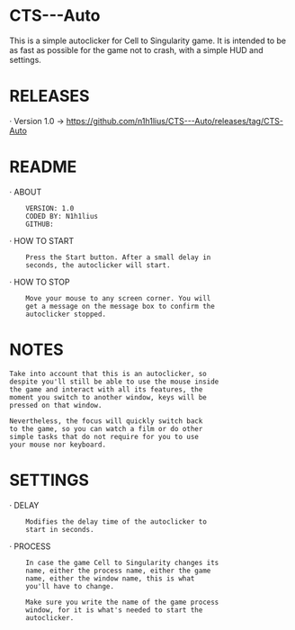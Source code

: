 # CTS---Auto
This is a simple autoclicker for Cell to Singularity game. It is intended to be as fast as possible for the game not to crash, with a simple HUD and settings.

# RELEASES

· Version 1.0 -> https://github.com/n1h1lius/CTS---Auto/releases/tag/CTS-Auto


# README

 · ABOUT

        VERSION: 1.0
        CODED BY: N1h1lius
        GITHUB:

 · HOW TO START

        Press the Start button. After a small delay in
        seconds, the autoclicker will start.

 · HOW TO STOP

        Move your mouse to any screen corner. You will
        get a message on the message box to confirm the
        autoclicker stopped.


# NOTES

    Take into account that this is an autoclicker, so
    despite you'll still be able to use the mouse inside
    the game and interact with all its features, the
    moment you switch to another window, keys will be
    pressed on that window.

    Nevertheless, the focus will quickly switch back
    to the game, so you can watch a film or do other
    simple tasks that do not require for you to use
    your mouse nor keyboard.


# SETTINGS

 · DELAY

        Modifies the delay time of the autoclicker to
        start in seconds.

 · PROCESS

        In case the game Cell to Singularity changes its
        name, either the process name, either the game
        name, either the window name, this is what
        you'll have to change.

        Make sure you write the name of the game process
        window, for it is what's needed to start the
        autoclicker.


